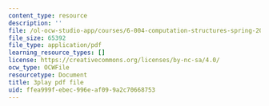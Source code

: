 ```yaml
---
content_type: resource
description: ''
file: /ol-ocw-studio-app/courses/6-004-computation-structures-spring-2017/ffea999febec996eaf099a2c70668753_q38KAGAKORk.pdf
file_size: 65392
file_type: application/pdf
learning_resource_types: []
license: https://creativecommons.org/licenses/by-nc-sa/4.0/
ocw_type: OCWFile
resourcetype: Document
title: 3play pdf file
uid: ffea999f-ebec-996e-af09-9a2c70668753
---
```

